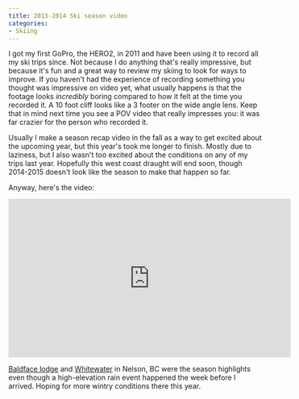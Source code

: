 ```yaml
---
title: 2013-2014 Ski season video
categories:
- Skiing
---
```


I got my first GoPro, the HERO2, in 2011 and have been using it to record all my ski trips since. Not because I do anything that's really impressive, but because it's fun and a great way to review my skiing to look for ways to improve. If you haven't had the experience of recording something you thought was impressive on video yet, what usually happens is that the footage looks *incredibly* boring compared to how it felt at the time you recorded it. A 10 foot cliff looks like a 3 footer on the wide angle lens. Keep that in mind next time you see a POV video that really impresses you: it was far crazier for the person who recorded it.

Usually I make a season recap video in the fall as a way to get excited about the upcoming year, but this year's took me longer to finish. Mostly due to laziness, but I also wasn't too excited about the conditions on any of my trips last year. Hopefully this west coast draught will end soon, though 2014-2015 doesn't look like the season to make that happen so far.

Anyway, here's the video:
<iframe width="560" height="315" src="https://www.youtube.com/embed/pu36mNOZAJU" frameborder="0" allowfullscreen></iframe>

[Baldface lodge](http://www.baldface.net/) and [Whitewater](http://www.skiwhitewater.com/) in Nelson, BC were the season highlights even though a high-elevation rain event happened the week before I arrived. Hoping for more wintry conditions there this year.